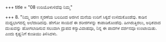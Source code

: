 +++
title = "08 ಉರಿಯೊಳುಳಿದೆವು ನಿಮ್ಮ"

+++
8. "ನಿಮ್ಮ ಚರಣ ಸ್ಮರಣೆಯ ಬಲದಿಂದ ಅರಗಿನ ಮನೆಯ ಉರಿಗೆ ಸಿಕ್ಕದೆ ಉಳಿದುಕೊಂಡೆವು. ಕಾಡಿನ ಮಧ್ಯಭಾಗದಲ್ಲಿ ಅಲೆದಾಡಿದವು. ಹೇಗೋ ಸಾಯದೆ ಈ ಶರೀರಗಳನ್ನು ಕಾಪಾಡಿಕೊಂಡೆವು. ಹೀಗಿರುತ್ತಿರಲು, ಅಧಿಕವಾದ ದುಃಖವನ್ನು ಹೋಗಲಾಡಿಸುವ ಸಲುವಾಗಿ ದ್ರುಪದ ಕನ್ಯಾವಿವಾಹವೂ, ನಿನ್ನ ಈ ಪಾದಗಳ ದರ್ಶನವೂ ಉಂಟಾಯಿತು. ಎಂದು ಕೃಷ್ಣನಿಗೆ ಕುಂತಿಯು ತಿಳಿಸಿದಳು.